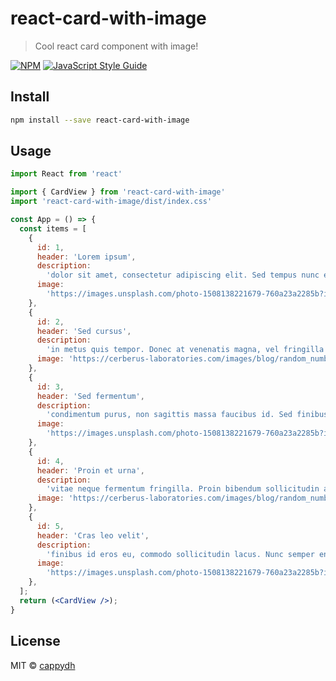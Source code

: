 # react-card-with-image

> Cool react card component with image!

[![NPM](https://img.shields.io/npm/v/react-card-with-image.svg)](https://www.npmjs.com/package/react-card-with-image) [![JavaScript Style Guide](https://img.shields.io/badge/code_style-standard-brightgreen.svg)](https://standardjs.com)

## Install

```bash
npm install --save react-card-with-image
```

## Usage

```jsx
import React from 'react'

import { CardView } from 'react-card-with-image'
import 'react-card-with-image/dist/index.css'

const App = () => {
  const items = [
    {
      id: 1,
      header: 'Lorem ipsum',
      description:
        'dolor sit amet, consectetur adipiscing elit. Sed tempus nunc et tincidunt lobortis. Aliquam placerat, justo sit amet mattis molestie, ipsum nisi congue turpis, in imperdiet nisi nisl sit amet arcu. Donec euismod eu ante quis elementum. Maecenas commodo erat',
      image:
        'https://images.unsplash.com/photo-1508138221679-760a23a2285b?ixlib=rb-1.2.1&ixid=eyJhcHBfaWQiOjEyMDd9&w=1000&q=80',
    },
    {
      id: 2,
      header: 'Sed cursus',
      description:
        'in metus quis tempor. Donec at venenatis magna, vel fringilla dui. Curabitur id gravida ipsum. Donec at mollis massa. Nullam metus elit, pret',
      image: 'https://cerberus-laboratories.com/images/blog/random_numbers.jpg',
    },
    {
      id: 3,
      header: 'Sed fermentum',
      description:
        'condimentum purus, non sagittis massa faucibus id. Sed finibus convallis lectus eu fringilla. Proin lacinia sem vitae nunc consectetur, a faucibus orci ultricie',
      image:
        'https://images.unsplash.com/photo-1508138221679-760a23a2285b?ixlib=rb-1.2.1&ixid=eyJhcHBfaWQiOjEyMDd9&w=1000&q=80',
    },
    {
      id: 4,
      header: 'Proin et urna',
      description:
        'vitae neque fermentum fringilla. Proin bibendum sollicitudin aliquet. Fusce id magna aliquam, pulvinar metus vitae, bibendum felis.',
      image: 'https://cerberus-laboratories.com/images/blog/random_numbers.jpg',
    },
    {
      id: 5,
      header: 'Cras leo velit',
      description:
        'finibus id eros eu, commodo sollicitudin lacus. Nunc semper enim nec est viverra, at pharetra orci lobortis. Nulla facilisi. Sed non lectus nunc.',
      image:
        'https://images.unsplash.com/photo-1508138221679-760a23a2285b?ixlib=rb-1.2.1&ixid=eyJhcHBfaWQiOjEyMDd9&w=1000&q=80',
    },
  ];
  return (<CardView />);
}
```

## License

MIT © [cappydh](https://github.com/cappydh)
